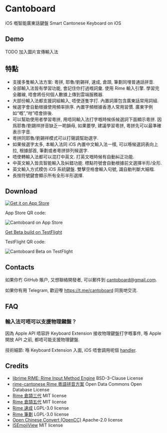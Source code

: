 # Cantoboard
iOS 嘅智能廣東話鍵盤 Smart Cantonese Keyboard on iOS

## Demo
TODO 加入圖片宣傳輸入法

## 特點
- 支援多隻輸入法方案: 粵拼, 耶魯/劉錫祥, 速成, 倉頡, 筆劃同埋普通話拼音. 
- 全部輸入法皆有學習功能, 會記住你打過嘅詞彙. 使用 Rime 輸入引擎. 學習完全離線, 唔會將任何個人數據上傳到雲端服務器.
- 大部份輸入法都支援詞組輸入, 唔使逐隻字打. 內置詞庫包含廣東話常用詞組.
- 候選字會自動根據使用頻率排序. 內置字頻根據香港人常用習慣. 廣東字例如“嘅”,“咁”唔會排後.
- 可以幫助使用者學習粵拼, 用唔同輸入法打字嘅時候係候選詞下面顯示粵拼. 因爲耶魯/劉錫祥拼音缺乏一啲韻母, 如果要學, 建議學習粵拼, 粵拼先可以最準確表示字音.
- 粵拼同耶魯/劉錫祥模式可以打聲調幫助選字.
- 如果候選字太多, 本輸入法同 iOS 內置中文輸入法一樣, 可以喺候選詞表向上拉, 根據部首, 筆劃或者粵拼排列候選字.
- 唔使轉輸入法都可以混打中英文. 打英文嘅時候有自動糾正功能.
- 中英文輸入皆具智能輸入及糾錯功能. 標點符號會自動根據前文選擇半形/全形.
- 英文輸入方式模仿 iOS 系統鍵盤. 雙擊空格會輸入句號, 識自動判斷大細楷.
- 長按符號鍵會顯示所有全形半形選擇.

## Download
[![Get it on App Store](https://user-images.githubusercontent.com/8400790/130535947-be7cf192-77c7-46da-827b-a8b92f9b76ff.png)](https://apps.apple.com/us/app/cantoboard/id1556817074)

App Store QR code:

![Cantoboard on App Store](https://user-images.githubusercontent.com/8400790/130536100-c1374acf-2662-44d2-a83c-13849722670c.png)

[Get Beta build on TestFlight](https://testflight.apple.com/join/zq9YSjuv)

TestFlight QR code:

![Cantoboard Beta on TestFlight](https://user-images.githubusercontent.com/8400790/130536005-86aeacbc-4be9-43fe-ac49-dcf688eb4f40.png)

## Contacts
如果你冇 GitHub 賬户, 又想聯絡開發者, 可以郵件到 cantoboard@gmail.com. 

如果你有用 Telegram, 歡迎嚟 https://t.me/cantoboard 同我哋交流.

## FAQ
### 輸入法可唔可以支援物理鍵盤？
因為 Apple API 唔容許 Keyboard Extension 接收物理鍵盤打字嘅事件, 喺 Apple 開放 API 之前, 都唔可能支援物理鍵盤.

技術細節: 喺 Keyboard Extension 入面, iOS 唔會調用呢個 [handler](https://developer.apple.com/documentation/gamecontroller/gckeyboardinput/3626180-keychangedhandler).

## Credits
- [librime RIME: Rime Input Method Engine](https://github.com/rime/librime) BSD-3-Clause License
- [rime-cantonese Rime 粵語拼音方案](https://github.com/rime/rime-cantonese) Open Data Commons Open Database License
- [Rime 倉頡三代](https://github.com/Arthurmcarthur/Cangjie3-Plus) MIT license
- [Rime 倉頡五代](https://github.com/Jackchows/Cangjie5) MIT license
- [Rime 速成](https://github.com/rime/rime-quick) LGPL-3.0 license
- [Rime 筆劃](https://github.com/rime/rime-stroke) LGPL-3.0 license
- [Open Chinese Convert (OpenCC)](https://github.com/BYVoid/OpenCC) Apache-2.0 license
- [ISEmojiView](https://github.com/isaced/ISEmojiView) MIT license
